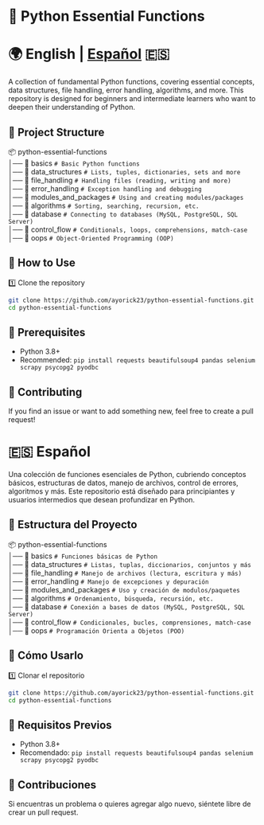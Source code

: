# 📌 Python Essential Functions

# 🌍 English | [Español](#español) 🇪🇸

A collection of fundamental Python functions, covering essential concepts, data structures, file handling, error handling, algorithms, and more. This repository is designed for beginners and intermediate learners who want to deepen their understanding of Python.

## 📂 Project Structure
📦 python-essential-functions<br>
│── 📁 basics               ```# Basic Python functions```<br>
│── 📁 data_structures      ```# Lists, tuples, dictionaries, sets and more```<br>
│── 📁 file_handling        ```# Handling files (reading, writing and more)```<br>
│── 📁 error_handling       ```# Exception handling and debugging```<br>
│── 📁 modules_and_packages ```# Using and creating modules/packages```<br>
│── 📁 algorithms           ```# Sorting, searching, recursion, etc.```<br>
│── 📁 database             ```# Connecting to databases (MySQL, PostgreSQL, SQL Server)```<br>
│── 📁 control_flow         ```# Conditionals, loops, comprehensions, match-case```<br>
│── 📁 oops                 ```# Object-Oriented Programming (OOP)```

## 🚀 How to Use

1️⃣ Clone the repository  
```sh
git clone https://github.com/ayorick23/python-essential-functions.git
cd python-essential-functions
```

## 📜 Prerequisites
- Python 3.8+
- Recommended: ```pip install requests beautifulsoup4 pandas selenium scrapy psycopg2 pyodbc```

## 🤝 Contributing
If you find an issue or want to add something new, feel free to create a pull request!

# 🇪🇸 Español
Una colección de funciones esenciales de Python, cubriendo conceptos básicos, estructuras de datos, manejo de archivos, control de errores, algoritmos y más. Este repositorio está diseñado para principiantes y usuarios intermedios que desean profundizar en Python.

## 📂 Estructura del Proyecto
📦 python-essential-functions<br>
│── 📁 basics               ```# Funciones básicas de Python```<br>
│── 📁 data_structures      ```# Listas, tuplas, diccionarios, conjuntos y más```<br>
│── 📁 file_handling        ```# Manejo de archivos (lectura, escritura y más)```<br>
│── 📁 error_handling       ```# Manejo de excepciones y depuración```<br>
│── 📁 modules_and_packages ```# Uso y creación de modulos/paquetes```<br>
│── 📁 algorithms           ```# Ordenamiento, búsqueda, recursión, etc.```<br>
│── 📁 database             ```# Conexión a bases de datos (MySQL, PostgreSQL, SQL Server)```<br>
│── 📁 control_flow         ```# Condicionales, bucles, comprensiones, match-case```<br>
│── 📁 oops                 ```# Programación Orienta a Objetos (POO)```

## 🚀 Cómo Usarlo

1️⃣ Clonar el repositorio  
```sh
git clone https://github.com/ayorick23/python-essential-functions.git
cd python-essential-functions
```

## 📜 Requisitos Previos
- Python 3.8+
- Recomendado: ```pip install requests beautifulsoup4 pandas selenium scrapy psycopg2 pyodbc```

## 🤝 Contribuciones
Si encuentras un problema o quieres agregar algo nuevo, siéntete libre de crear un pull request.
